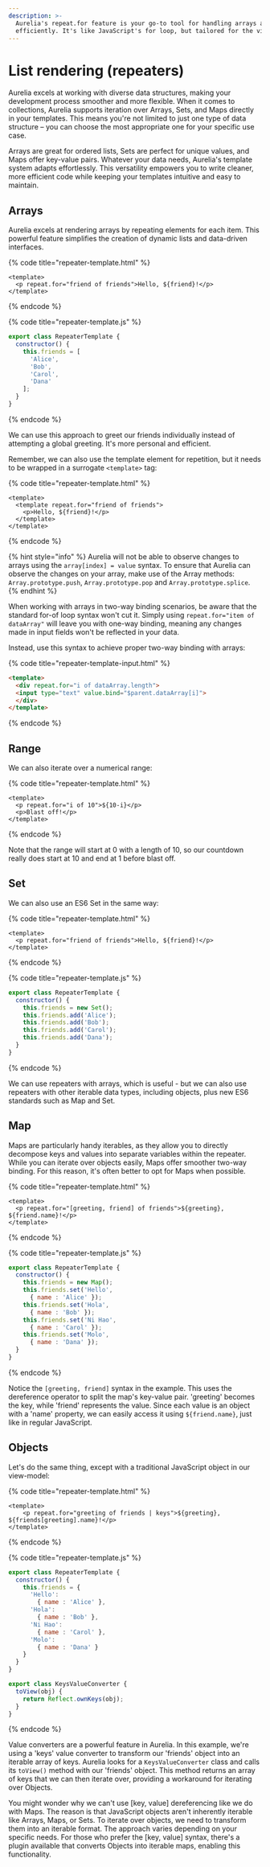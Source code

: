 ```yaml
---
description: >-
  Aurelia's repeat.for feature is your go-to tool for handling arrays and maps
  efficiently. It's like JavaScript's for loop, but tailored for the view.
---
```


# List rendering (repeaters)

Aurelia excels at working with diverse data structures, making your development process smoother and more flexible. When it comes to collections, Aurelia supports iteration over Arrays, Sets, and Maps directly in your templates. This means you're not limited to just one type of data structure – you can choose the most appropriate one for your specific use case.

Arrays are great for ordered lists, Sets are perfect for unique values, and Maps offer key-value pairs. Whatever your data needs, Aurelia's template system adapts effortlessly. This versatility empowers you to write cleaner, more efficient code while keeping your templates intuitive and easy to maintain.

## Arrays

Aurelia excels at rendering arrays by repeating elements for each item. This powerful feature simplifies the creation of dynamic lists and data-driven interfaces.

{% code title="repeater-template.html" %}
```markup
<template>
  <p repeat.for="friend of friends">Hello, ${friend}!</p>
</template>
```
{% endcode %}

{% code title="repeater-template.js" %}
```javascript
export class RepeaterTemplate {
  constructor() {
    this.friends = [
      'Alice',
      'Bob',
      'Carol',
      'Dana'
    ];
  }
}
```
{% endcode %}

We can use this approach to greet our friends individually instead of attempting a global greeting. It's more personal and efficient.

Remember, we can also use the template element for repetition, but it needs to be wrapped in a surrogate `<template>` tag:

{% code title="repeater-template.html" %}
```markup
<template>
  <template repeat.for="friend of friends">
    <p>Hello, ${friend}!</p>
  </template>
</template>
```
{% endcode %}

{% hint style="info" %}
Aurelia will not be able to observe changes to arrays using the `array[index] = value` syntax. To ensure that Aurelia can observe the changes on your array, make use of the Array methods: `Array.prototype.push`, `Array.prototype.pop` and `Array.prototype.splice`.
{% endhint %}

When working with arrays in two-way binding scenarios, be aware that the standard for-of loop syntax won't cut it. Simply using `repeat.for="item of dataArray"` will leave you with one-way binding, meaning any changes made in input fields won't be reflected in your data.

Instead, use this syntax to achieve proper two-way binding with arrays:

{% code title="repeater-template-input.html" %}
```html
<template>
  <div repeat.for="i of dataArray.length">
  <input type="text" value.bind="$parent.dataArray[i]">
  </div>
</template>
```
{% endcode %}

## Range

We can also iterate over a numerical range:

{% code title="repeater-template.html" %}
```markup
<template>
  <p repeat.for="i of 10">${10-i}</p>
  <p>Blast off!</p>
</template>
```
{% endcode %}

Note that the range will start at 0 with a length of 10, so our countdown really does start at 10 and end at 1 before blast off.

## Set

We can also use an ES6 Set in the same way:

{% code title="repeater-template.html" %}
```markup
<template>
  <p repeat.for="friend of friends">Hello, ${friend}!</p>
</template>
```
{% endcode %}

{% code title="repeater-template.js" %}
```javascript
export class RepeaterTemplate {
  constructor() {
    this.friends = new Set();
    this.friends.add('Alice');
    this.friends.add('Bob');
    this.friends.add('Carol');
    this.friends.add('Dana');
  }
}
```
{% endcode %}

We can use repeaters with arrays, which is useful - but we can also use repeaters with other iterable data types, including objects, plus new ES6 standards such as Map and Set.

## Map

Maps are particularly handy iterables, as they allow you to directly decompose keys and values into separate variables within the repeater. While you can iterate over objects easily, Maps offer smoother two-way binding. For this reason, it's often better to opt for Maps when possible.

{% code title="repeater-template.html" %}
```markup
<template>
  <p repeat.for="[greeting, friend] of friends">${greeting}, ${friend.name}!</p>
</template>
```
{% endcode %}

{% code title="repeater-template.js" %}
```javascript
export class RepeaterTemplate {
  constructor() {
    this.friends = new Map();
    this.friends.set('Hello',
      { name : 'Alice' });
    this.friends.set('Hola',
      { name : 'Bob' });
    this.friends.set('Ni Hao',
      { name : 'Carol' });
    this.friends.set('Molo',
      { name : 'Dana' });
  }
}
```
{% endcode %}

Notice the `[greeting, friend]` syntax in the example. This uses the dereference operator to split the map's key-value pair. 'greeting' becomes the key, while 'friend' represents the value. Since each value is an object with a 'name' property, we can easily access it using `${friend.name}`, just like in regular JavaScript.

## Objects

Let's do the same thing, except with a traditional JavaScript object in our view-model:

{% code title="repeater-template.html" %}
```markup
<template>
    <p repeat.for="greeting of friends | keys">${greeting}, ${friends[greeting].name}!</p>
</template>
```
{% endcode %}

{% code title="repeater-template.js" %}
```javascript
export class RepeaterTemplate {
  constructor() {
    this.friends = {
      'Hello':
        { name : 'Alice' },
      'Hola':
        { name : 'Bob' },
      'Ni Hao':
        { name : 'Carol' },
      'Molo':
        { name : 'Dana' }
    }
  }
}

export class KeysValueConverter {
  toView(obj) {
    return Reflect.ownKeys(obj);
  }
}
```
{% endcode %}

Value converters are a powerful feature in Aurelia. In this example, we're using a 'keys' value converter to transform our 'friends' object into an iterable array of keys. Aurelia looks for a `KeysValueConverter` class and calls its `toView()` method with our 'friends' object. This method returns an array of keys that we can then iterate over, providing a workaround for iterating over Objects.

You might wonder why we can't use \[key, value] dereferencing like we do with Maps. The reason is that JavaScript objects aren't inherently iterable like Arrays, Maps, or Sets. To iterate over objects, we need to transform them into an iterable format. The approach varies depending on your specific needs. For those who prefer the \[key, value] syntax, there's a plugin available that converts Objects into iterable maps, enabling this functionality.
